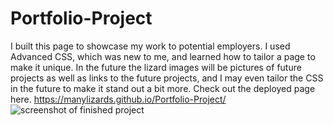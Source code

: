 # Portfolio-Project
I built this page to showcase my work to potential employers. I used Advanced CSS, which was new to me, and learned how to tailor a page to make it unique. In the future the lizard images will be pictures of future projects as well as links to the future projects, and I may even tailor the CSS in the future to make it stand out a bit more. Check out the deployed page here. https://manylizards.github.io/Portfolio-Project/
![screenshot of finished project](url "C:\Users\HP\Pictures\Screenshots\Screenshot (28).png")
